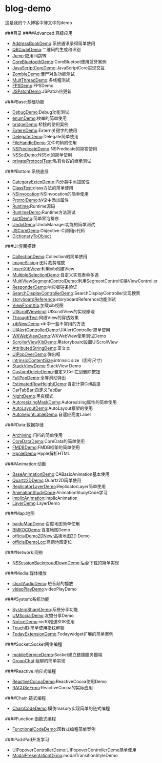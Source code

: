 # blog-demo
这是我的个人博客中博文中的demo

###目录
####Advanced:高级应用
* [AddressBookDemo](Advanced/AddressBookDemo):系统通讯录得简单使用
* [QRCodeDemo](Advanced/QRCodeDemo):二维码的生成和识别
* [Jump](Advanced/Jump):应用间跳转
* [CoreBluetoothDemo](Advanced/CoreBluetoothDemo):CoreBluetoot使用蓝牙案例
* [JavaScriptCoreDemo](Advanced/JavaScriptCoreDemo):JavaScriptCore实现交互
* [ZombieDemo](Advanced/ZombieDemo):僵尸对象功能测试
* [MultThreadDemo](Advanced/MultThreadDemo):多线程测试
* [FPSDemo](Advanced/FPSDemo):FPSDemo
* [JSPatchDemo](Advanced/JSPatchDemo):JSPatch热更新

####Base:基础功能
* [DebugDemo](Base/DebugDemo):Debug功能测试
* [enumDemo](Base/enumDemo):枚举的简单使用
* [bridgeDemo](Base/bridgeDemo):桥接的使用案例
* [ExternDemo](Base/ExternDemo):Extern关键字的使用
* [DelegateDemo](Base/DelegateDemo):Delegate简单使用
* [FileHandleDemo](Base/FileHandleDemo):文件句柄的使用
* [NSPredicateDemo](Base/NSPredicateDemo):NSPredicate的简答使用
* [NSSetDemo](Base/NSSetDemo):NSSet的简单使用
* [privateProtocolTest](Base/privateProtocolTest):私有协议的继承测试

####Bottom:系统底层
* [CategoryExtenDemo](Bottom/CategoryExtenDemo):向分类中添加属性
* [ClassTest](Bottom/ClassTest):class方法的简单使用
* [NSInvocation](Bottom/NSInvocation):NSInvocation的简单使用
* [ProtrolDemo](Bottom/ProtrolDemo):协议中添加属性
* [Runtime](Bottom/Runtime):Runtime源码
* [RuntimeDemo](Bottom/RuntimeDemo):Runtime方法测试
* [sortDemo](Bottom/sortDemo):简单冒泡排序
* [UndoDemo](Bottom/UndoDemo):UndoManager功能的简单测试
* [JSCoreDemo](Bottom/JSCoreDemo):Objective-C调用js代码
* [DictionaryToObject](Bottom/DictionaryToObject)

###UI:界面搭建
* [CollectionDemo](UI/CollectionDemo):Collection的简单使用
* [ImageSlicing](UI/ImageSlicing):图片裁剪缩放
* [InsertXibView](UI/InsertXibView):利用xib创建View
* [MultipleSelectionDemo](UI/MultipleSelectionDemo):自定义实现表单多选
* [MultiViewSegmentControlDemo](UI/MultiViewSegmentControlDemo):利用SegmentControl切换ViewController
* [ResponderDemo](UI/ResponderDemo):响应者链条验证
* [SearchDisplayControllerDemo](UI/SearchDisplayController):SearchDisplayController实现搜索
* [storyboardReference](UI/storyboardReference):storyboardReference功能测试
* [ViewFromXib](UI/ViewFromXib):加载xib视图
* [UIScrollViewImpl](UI/UIScrollViewImpl):UIScrollView的实现原理
* [ThroughTest](UI/ThroughTest):同级View的穿透效果
* [xibNewDemo](UI/xibNewDemo):xib中一些不常用的方法
* [UIAlertControllerDemo](UI/UIAlertControllerDemo):UIAlertController简单使用
* [WKWebViewDemo](UI/WKWebViewDemo):WKWebView使用测试Demo
* [ScrollerViewXibDemo](UI/ScrollerViewXibDemo):用storyboard设置UIScrollView
* [AttributedStringDemo](UI/AttributedStringDemo):富文本
* [UIPopOverDemo](UI/UIPopOverDemo):弹出框
* [intrinsicContentSize](UI/intrinsicContentSize):intrinsic size（固有尺寸)
* [StackViewDemo](UI/StackViewDemo):StackView Demo
* [CustomDeleteDemo](UI/CustomDeleteDemo):自定义Cell左划删除按钮
* [FullPopDemo](UI/FullPopDemo):全屏滑动弹出
* [EstimatedRowHeightDemo](UI/EstimatedRowHeightDemo):自定计算Cell高度
* [CarTabBar](UI/CarTabBar):自定义TabBar
* [NightDemo](UI/NightDemo):黑夜模式
* [AutoresizingMaskDemo](UI/AutoresizingMaskDemo):Autoresizing属性的简单使用
* [AutoLayoutDemo](UI/AutoLayoutDemo):AutoLayout框架的使用
* [AutoheightLableDemo](UI/AutoheightLableDemo):自适应高度Label

####Data:数据存储
* [Archiving](Data/Archiving):归档的简单使用
* [CoreDataDemo](Data/CoreDataDemo):CoreData的简单使用
* [FMDBDemo](Data/FMDBDemo):FMDB框架的简单使用
* [HppleDemo](Data/HppleDemo):Hpple解析HTML

####Animation:动画
* [BaseAnimationDemo](Animation/BaseAnimationDemo):CABasicAnimation基本使用
* [Quartz2DDemo](Animation/Quartz2DDemo):Quartz2D简单使用
* [ReplicatorLayerDemo](Animation/ReplicatorLayerDemo):ReplicatorLayer简单使用
* [AnimationStudyCode](Animation/AnimationStudyCode):AnimationStudyCode学习
* [implicAnimation](Animation/implicAnimation):implicAnimation
* [LayerDemo](Animation/LayerDemo):LayerDemo

####Map:地图
* [baiduMapDemo](Map/baiduMapDemo):百度地图简单使用
* [BMKOCDemo](Map/BMKOCDemo):百度地图Demo
* [officialDemo2DNew](Map/officialDemo2DNew):高德地图2D Demo
* [officialDemoLoc](Map/officialDemoLoc):高德地图定位

####Network:网络
* [NSSessionBackgroudDownDemo](Network/NSSessionBackgroudDownDemo):后台下载的简单实现


####Media:媒体播放
* [shortAudioDemo](Media/shortAudioDemo):短音频的播放
* [videoPlayDemo](Media/videoPlayDemo):videoPlayDemo

####System:系统功能
* [SystemShareDemo](System/SystemShareDemo):系统分享功能
* [UMSocialDemo](System/UMSocialDemo):友盟分享Demo
* [NoticeDemo](System/NoticeDemo):ios10推送SDK使用
* [TouchID](System/TouchID):简单使用指纹解锁
* [TodayExtensionDemo](System/TodayExtensionDemo):Todaywidget扩展的简单案例

####Socket:Socket网络编程
* [mobileServiceDemo](Socket/mobileServiceDemo):Socket建立链接服务器端
* [GroupChat](Socket/GroupChat):组聊的简单实现

####Reactive:响应式编程
* [ReactiveCocoaDemo](Reactive/ReactiveCocoaDemo):ReactiveCocoa使用Demo
* [RACUSeFrmo](Reactive/RACUSeFrmo):ReactiveCocoa的实际应用

####Chain:链式编程
* [ChainCodeDemo](Chain/ChainCodeDemo):模仿masory实现简单的链式编程

####Function:函数式编程
* [FunctionalCodeDemo](Function/FunctionalCodeDemo):函数式编程简单案例

###iPad:iPad开发学习
* [UIPopoverControllerDemo](iPad/UIPopoverControllerDemo):UIPopoverControllerDemo简单使用
* [ModalPresentationDEmo](iPad/ModalPresentationDEmo):modalTransitionStyleDemo


